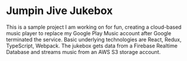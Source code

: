 # Jumpin Jive Jukebox
This is a sample project I am working on for fun, creating a cloud-based music player to replace my Google Play Music account after Google terminated the service. Basic underlying technologies are React, Redux, TypeScript, Webpack. The jukebox gets data from a Firebase Realtime Database and streams music from an AWS S3 storage account.
